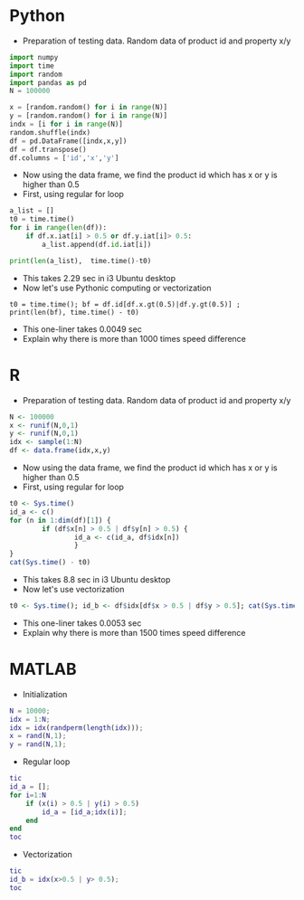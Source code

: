 # Python
- Preparation of testing data. Random data of product id and property x/y
```python
import numpy
import time
import random
import pandas as pd
N = 100000

x = [random.random() for i in range(N)]
y = [random.random() for i in range(N)]
indx = [i for i in range(N)]
random.shuffle(indx)
df = pd.DataFrame([indx,x,y])
df = df.transpose()
df.columns = ['id','x','y']
```
- Now using the data frame, we find the product id which has x or y is higher than 0.5
- First, using regular for loop
```python
a_list = []
t0 = time.time()
for i in range(len(df)):
    if df.x.iat[i] > 0.5 or df.y.iat[i]> 0.5:
        a_list.append(df.id.iat[i])

print(len(a_list),  time.time()-t0)
```
  - This takes 2.29 sec in i3 Ubuntu desktop
- Now let's use Pythonic computing or vectorization
```
t0 = time.time(); bf = df.id[df.x.gt(0.5)|df.y.gt(0.5)] ; print(len(bf), time.time() - t0)
```
  - This one-liner takes 0.0049 sec
- Explain why there is more than 1000 times speed difference

# R
- Preparation of testing data. Random data of product id and property x/y
```R
N <- 100000
x <- runif(N,0,1)
y <- runif(N,0,1)
idx <- sample(1:N)
df <- data.frame(idx,x,y)
```
- Now using the data frame, we find the product id which has x or y is higher than 0.5
- First, using regular for loop
```R
t0 <- Sys.time()
id_a <- c()
for (n in 1:dim(df)[1]) {
        if (df$x[n] > 0.5 | df$y[n] > 0.5) {
                id_a <- c(id_a, df$idx[n])
                }
}
cat(Sys.time() - t0)
```
  - This takes 8.8 sec in i3 Ubuntu desktop
- Now let's use vectorization
```R
t0 <- Sys.time(); id_b <- df$idx[df$x > 0.5 | df$y > 0.5]; cat(Sys.time() - t0)
```
  - This one-liner takes 0.0053 sec
- Explain why there is more than 1500 times speed difference


# MATLAB
- Initialization
```matlab
N = 10000;
idx = 1:N;
idx = idx(randperm(length(idx)));
x = rand(N,1);
y = rand(N,1);
```
- Regular loop
```matlab
tic
id_a = [];
for i=1:N
    if (x(i) > 0.5 | y(i) > 0.5)
        id_a = [id_a;idx(i)];
    end
end
toc
```
- Vectorization
```matlab
tic
id_b = idx(x>0.5 | y> 0.5);
toc
```
